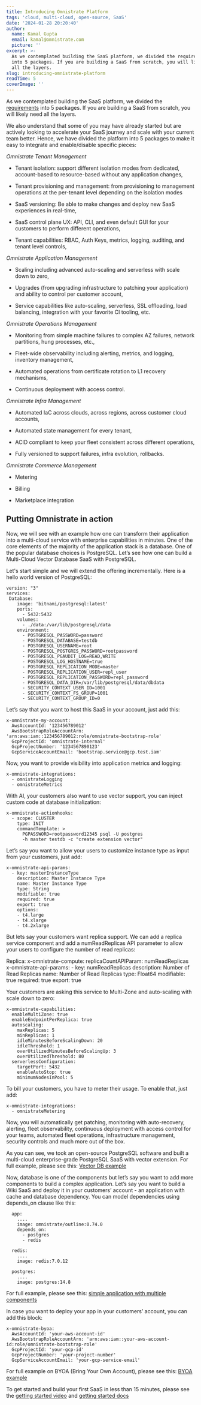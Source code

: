 ```yaml
---
title: Introducing Omnistrate Platform
tags: 'cloud, multi-cloud, open-source, SaaS'
date: '2024-01-28 20:20:40'
author:
  name: Kamal Gupta
  email: kamal@omnistrate.com
  picture: ''
excerpt: >-
  As we contemplated building the SaaS platform, we divided the requirements
  into 5 packages. If you are building a SaaS from scratch, you will likely need
  all the layers.
slug: introducing-omnistrate-platform
readTime: 5
coverImage: ''
---
```


As we contemplated building the SaaS platform, we divided the [requirements][1] into 5 packages. If you are building a SaaS from scratch, you will likely need all the layers. 

We also understand that some of you may have already started but are actively looking to accelerate your SaaS journey and scale with your current team better. Hence, we have divided the platform into 5 packages to make it easy to integrate and enable/disable specific pieces:

*Omnistrate Tenant Management*

- Tenant isolation: support different isolation modes from dedicated, account-based to resource-based without any application changes,

- Tenant provisioning and management: from provisioning to management operations at the per-tenant level depending on the isolation modes

- SaaS versioning: Be able to make changes and deploy new SaaS experiences in real-time,

- SaaS control plane UX: API, CLI, and even default GUI for your customers to perform different operations,

- Tenant capabilities: RBAC, Auth Keys, metrics, logging, auditing, and tenant level controls,

*Omnistrate Application Management*

- Scaling including advanced auto-scaling and serverless with scale down to zero,

- Upgrades (from upgrading infrastructure to patching your application) and ability to control per customer account,

- Service capabilities like auto-scaling, serverless, SSL offloading, load balancing, integration with your favorite CI tooling, etc.

*Omnistrate Operations Management*

- Monitoring from simple machine failures to complex AZ failures, network partitions, hung processes, etc.,

- Fleet-wide observability including alerting, metrics, and logging, inventory management,

- Automated operations from certificate rotation to L1 recovery mechanisms,

- Continuous deployment with access control.

*Omnistrate Infra Management*

- Automated IaC across clouds, across regions, across customer cloud accounts,

- Automated state management for every tenant,

- ACID compliant to keep your fleet consistent across different operations,

- Fully versioned to support failures, infra evolution, rollbacks.

*Omnistrate Commerce Management*

- Metering

- Billing

- Marketplace integration

Putting Omnistrate in action
----------------------------

Now, we will see with an example how one can transform their application into a multi-cloud service with enterprise capabilities in minutes. One of the core elements of the majority of the application stack is a database. One of the popular database choices is PostgreSQL. Let’s see how one can build a Multi-Cloud Vector Database SaaS with PostgreSQL.

Let's start simple and we will extend the offering incrementally. Here is a hello world version of PostgreSQL:

    version: "3"
    services:
     Database:
        image: 'bitnami/postgresql:latest'
        ports:
          - 5432:5432
        volumes:
          - ./data:/var/lib/postgresql/data
        environment:
          - POSTGRESQL_PASSWORD=password
          - POSTGRESQL_DATABASE=testdb
          - POSTGRESQL_USERNAME=root
          - POSTGRESQL_POSTGRES_PASSWORD=rootpassword
          - POSTGRESQL_PGAUDIT_LOG=READ,WRITE
          - POSTGRESQL_LOG_HOSTNAME=true
          - POSTGRESQL_REPLICATION_MODE=master
          - POSTGRESQL_REPLICATION_USER=repl_user
          - POSTGRESQL_REPLICATION_PASSWORD=repl_password
          - POSTGRESQL_DATA_DIR=/var/lib/postgresql/data/dbdata
          - SECURITY_CONTEXT_USER_ID=1001
          - SECURITY_CONTEXT_FS_GROUP=1001
          - SECURITY_CONTEXT_GROUP_ID=0

Let’s say that you want to host this SaaS in your account, just add this:

    x-omnistrate-my-account:
      AwsAccountId: '123456789012'  
      AwsBootstrapRoleAccountArn: 'arn:aws:iam::123456789012:role/omnistrate-bootstrap-role'
      GcpProjectId: 'omnistrate-internal'
      GcpProjectNumber: '1234567890123' 
      GcpServiceAccountEmail: 'bootstrap.service@gcp.test.iam'

Now, you want to provide visibility into application metrics and logging:

    x-omnistrate-integrations:
      - omnistrateLogging
      - omnistrateMetrics

With AI, your customers also want to use vector support, you can inject custom code at database initialization:

    x-omnistrate-actionhooks:
      - scope: CLUSTER
        type: INIT
        commandTemplate: >
          PGPASSWORD=rootpassword12345 psql -U postgres
          -h master testdb -c "create extension vector"

Let’s say you want to allow your users to customize instance type as input from your customers, just add:

    x-omnistrate-api-params:
      - key: masterInstanceType
        description: Master Instance Type
        name: Master Instance Type
        type: String
        modifiable: true
        required: true
        export: true
        options:
        - t4.large
        - t4.xlarge
        - t4.2xlarge

But lets say your customers want replica support. We can add a replica service component and add a numReadReplicas API parameter to allow your users to configure the number of read replicas:

  Replica:
    x-omnistrate-compute:
      replicaCountAPIParam: numReadReplicas
    x-omnistrate-api-params:
      - key: numReadReplicas
        description: Number of Read Replicas
        name: Number of Read Replicas
        type: Float64
        modifiable: true
        required: true
        export: true

Your customers are asking this service to Multi-Zone and auto-scaling with scale down to zero:

    x-omnistrate-capabilities:
      enableMultiZone: true
      enableEndpointPerReplica: true
      autoscaling:
        maxReplicas: 5
        minReplicas: 1
        idleMinutesBeforeScalingDown: 20
        idleThreshold: 1
        overUtilizedMinutesBeforeScalingUp: 3
        overUtilizedThreshold: 80
      serverlessConfiguration:
        targetPort: 5432
        enableAutoStop: true
        minimumNodesInPool: 5

To bill your customers, you have to meter their usage. To enable that, just add:

    x-omnistrate-integrations:
      - omnistrateMetering

Now, you will automatically get patching, monitoring with auto-recovery, alerting, fleet observability, continuous deployment with access control for your teams, automated fleet operations, infrastructure management, security controls and much more out of the box.

As you can see, we took an open-source PostgreSQL software and built a multi-cloud enterprise-grade PostgreSQL SaaS with vector extension. For full example, please see this: [Vector DB example][2]

Now, database is one of the components but let’s say you want to add more components to build a complex application. Let’s say you want to build a Wiki SaaS and deploy it in your customers’ account - an application with cache and database dependency. You can model dependencies using depends_on clause like this:

      app:
        ....
        image: omnistrate/outline:0.74.0
        depends_on:
          - postgres
          - redis
    
      redis:
        ....
        image: redis:7.0.12
    
      postgres:
        ....
        image: postgres:14.8

For full example, please see this: [simple application with multiple components][3]

In case you want to deploy your app in your customers’ account, you can add this block:

    x-omnistrate-byoa:
      AwsAccountId: 'your-aws-account-id'
      AwsBootstrapRoleAccountArn: 'arn:aws:iam::your-aws-account-id:role/omnistrate-bootstrap-role'
      GcpProjectId: 'your-gcp-id'
      GcpProjectNumber: 'your-project-number'
      GcpServiceAccountEmail: 'your-gcp-service-email'

For full example on BYOA (Bring Your Own Account), please see this: [BYOA example][4]

To get started and build your first SaaS in less than 15 minutes, please see the [getting started video][5] and [getting started docs][6]


  [1]: https://blog.omnistrate.com/posts/52
  [2]: https://docs.omnistrate.com/examples/DBaaS-usecase/
  [3]: https://docs.omnistrate.com/examples/wiki/
  [4]: https://docs.omnistrate.com/examples/prometheus-byoa/
  [5]: https://www.youtube.com/watch?v=oR5rDa_jiqE
  [6]: https://docs.omnistrate.com/getting-started/
